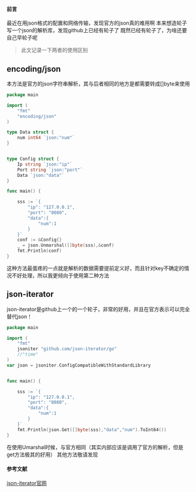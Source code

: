 #### 前言
最近在用json格式的配置和网络传输，发现官方的json真的难用啊
本来想造轮子写一个json的解析库，发现github上已经有轮子了
既然已经有轮子了，为啥还要自己早轮子呢
> 此文记录一下两者的使用区别
## encoding/json
本方法是官方的json字符串解析，其与后者相同的地方是都需要转成[]byte来使用
```go
package main

import (
	"fmt"
	"encoding/json"
)

type Data struct {
	num int64 `json:"num"`
}


type Config struct {
	Ip string `json:"ip"`
	Port string `json:"port"`
	Data `json:"data"`
}

func main() {

	sss := `{
		"ip": "127.0.0.1",
		"port": "8080",
		"data":{
			"num":1
		}
	}`
	conf := &Config{}
	_ = json.Unmarshal([]byte(sss),&conf)
	fmt.Println(conf)
}
```
这种方法最蛋疼的一点就是解析的数据需要提前定义好，而且针对key不确定的情况不好处理，所以我更倾向于使用第二种方法
## json-iterator
json-iterator是github上一个的一个轮子，非常的好用，并且在官方表示可以完全替代json！
```go
package main

import (
	"fmt"
	jsoniter "github.com/json-iterator/go"
	//"time"
)
var json = jsoniter.ConfigCompatibleWithStandardLibrary


func main() {

	sss := `{
		"ip": "127.0.0.1",
		"port": "8080",
		"data":{
			"num":1
		}
	}`
	fmt.Println(json.Get([]byte(sss),"data","num").ToInt64())
}
```
在使用Umarshal时候，与官方相同（其实内部应该是调用了官方的解析，但是get方法极其的好用）
其他方法敬请发现
#### 参考文献
[json-iterator官网](https://github.com/json-iterator/go)
